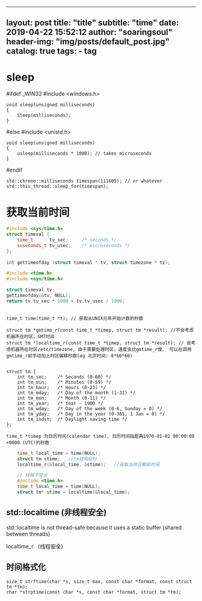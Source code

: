 
---
layout:     post
title:      "title"
subtitle:   "time"
date:       2019-04-22 15:52:12
author:     "soaringsoul"
header-img: "img/posts/default_post.jpg"
catalog: true
tags:
    - tag
---


# sleep


#ifdef _WIN32
    #include <windows.h>
 
    void sleep(unsigned milliseconds)
    {
        Sleep(milliseconds);
    }
#else
    #include <unistd.h>
 
    void sleep(unsigned milliseconds)
    {
        usleep(milliseconds * 1000); // takes microseconds
    }
#endif


```
std::chrono::milliseconds timespan(111605); // or whatever
std::this_thread::sleep_for(timespan);
```



# 获取当前时间
```c++
#include <sys/time.h>
struct timeval {
    time_t      tv_sec;     /* seconds */
    suseconds_t tv_usec;    /* microseconds */
};
 
int gettimeofday (struct timeval * tv, struct timezone * tz);
```

```c++
#include <time.h>
#include <sys/time.h>

struct timeval tv;
gettimeofday(&tv, NULL);
return tv.tv_sec * 1000 + tv.tv_usec / 1000;
```

```

time_t time(time_t *t); // 获取从UNIX元年开始计数的秒数

struct tm *gmtime_r(const time_t *timep, struct tm *result); //不会考虑机器所在时区，GMT时间
struct tm *localtime_r(const time_t *timep, struct tm *result); // 会考虑机器所在时区/etc/timezone, 由于需要处理时区，速度会比gmtime_r慢， 可以在调用gmtime_r前手动加上时区偏移秒数(eg 北京时间: 8*60*60)


struct tm {
    int tm_sec;    /* Seconds (0-60) */
    int tm_min;    /* Minutes (0-59) */
    int tm_hour;   /* Hours (0-23) */
    int tm_mday;   /* Day of the month (1-31) */
    int tm_mon;    /* Month (0-11) */
    int tm_year;   /* Year - 1900 */
    int tm_wday;   /* Day of the week (0-6, Sunday = 0) */
    int tm_yday;   /* Day in the year (0-365, 1 Jan = 0) */
    int tm_isdst;  /* Daylight saving time */
};

time_t *timep 为日历时间(calendar time), 日历时间指距离1970-01-01 00:00:00 +0000 (UTC)的秒数
```

```c++
    time_t local_time = time(NULL);
    struct tm stime;   //tm结构指针
    localtime_r(&local_time, &stime);   //获取当地日期和时间
```

```c++
    // 线程不安全
    #include <time.h>
    time_t local_time = time(NULL);
    struct tm* stime = localtime(&local_time);
```


## std::localtime (非线程安全)
std::localtime is not thread-safe because it uses a static buffer (shared between threads)

localtime_r （线程安全)

## 时间格式化
```
size_t strftime(char *s, size_t max, const char *format, const struct tm *tm);
char *strptime(const char *s, const char *format, struct tm *tm);
```